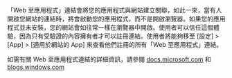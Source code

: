 ﻿「Web 至應用程式」連結會將您的應用程式與網站建立關聯，如此一來，當有人開啟您網站的連結時，將會啟動您的應用程式，而不是開啟瀏覽器。如果您的應用程式並未安裝，您的網站會如往常一樣在瀏覽器中開啟。使用者可以信任這個體驗，因為只有受驗證的內容擁有者才可以註冊連結。使用者將能夠移至 [設定] > [App] > [適用於網站的 App] 來查看他們註冊的所有「Web 至應用程式」連結。

如需有關 Web 至應用程式連結的詳細資訊，請參閱
[docs.microsoft.com](https://docs.microsoft.com/windows/uwp/launch-resume/web-to-app-linking) 和
[blogs.windows.com](https://blogs.windows.com/buildingapps/2016/10/14/web-to-app-linking-with-appurihandlers/)